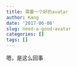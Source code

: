 ```yaml
---
title: 需要一个好的avatar
author: Kang
date: '2017-06-08'
slug: need-a-good-avatar
categories: []
tags: []
---
```


嗯，是这么回事